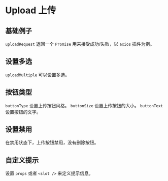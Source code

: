 <script setup>
import uploadBase from "./upload-base.vue"
import uploadMultiple from "./upload-multiple.vue"
import uploadButton from "./upload-button.vue"
import uploadDisabled from "./upload-disabled.vue"
import uploadAppend from "./upload-append.vue"
</script>

# Upload 上传

## 基础例子

```uploadRequest``` 返回一个 ```Promise``` 用来接受成功/失败，以  ```axios``` 插件为例。

<uploadBase />

## 设置多选

```uploadMultiple``` 可以设置多选。

<uploadMultiple />

## 按钮类型

```buttonType``` 设置上传按钮风格。 ```buttonSize``` 设置上传按钮的大小。 ```buttonText``` 设置按钮的文字。

<uploadButton />

## 设置禁用

在禁用状态下，上传按钮禁用，没有删除按钮。

<uploadDisabled />

## 自定义提示

设置 ```props``` 或者 ```<slot />``` 来定义提示信息。

<uploadAppend />
